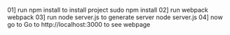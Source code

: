 01] run npm install to install project
sudo npm install
02] run webpack
webpack
03] run node server.js to generate server 
node server.js 
04] now go to Go to http://localhost:3000 to see webpage
